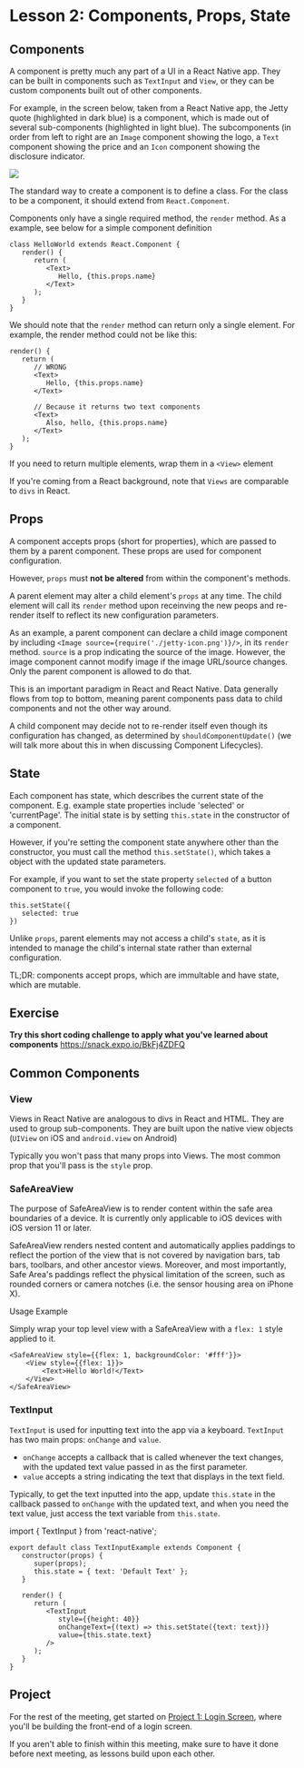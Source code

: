 # Lesson 2: Components, Props, State

## Components

A component is pretty much any part of a UI in a React Native app. They can be built in components such as `TextInput` and `View`, or they can be custom components built out of other components.

For example, in the screen below, taken from a React Native app, the Jetty quote (highlighted in dark blue) is a component, which is made out of several sub-components (highlighted in light blue). The subcomponents (in order from left to right are an `Image` component showing the logo, a `Text` component showing the price and an `Icon` component showing the disclosure indicator.

![](https://storage.googleapis.com/slite-api-files-production/files/d2f102fe-9a12-47d6-b502-5ec5f612b9f3/image.png)

The standard way to create a component is to define a class. For the class to be a component, it should extend from `React.Component`.

Components only have a single required method, the `render` method. As a example, see below for a simple component definition

```
class HelloWorld extends React.Component {
   render() {
      return (
         <Text>
            Hello, {this.props.name}
         </Text>
      );
   }
}
```
We should note that the `render` method can return only a single element. For example, the render method could not be like this:
```
render() {
   return (
      // WRONG
      <Text>
         Hello, {this.props.name}
      </Text>

      // Because it returns two text components
      <Text>
         Also, hello, {this.props.name}
      </Text>
   );
}
```
If you need to return multiple elements, wrap them in a `<View>` element

If you're coming from a React background, note that `Views` are comparable to `divs` in React.

## Props

A component accepts props (short for properties), which are passed to them by a parent component. These props are used for component configuration.

However, `props` must **not be altered** from within the component's methods.

A parent element may alter a child element's `props` at any time. The child element will call its `render` method upon receinving the new peops and re-render itself to reflect its new configuration parameters. 

As an example, a parent component can declare a child image component by including  `<Image source={require('./jetty-icon.png')}/>`, in its `render` method. `source` is a prop  indicating the source of the image. However, the image component cannot modify image if the image URL/source changes. Only the parent component is allowed to do that.

This is an important paradigm in React and React Native. Data generally flows from top to bottom, meaning parent components pass data to child components and not the other way around.

A child component may decide not to re-render itself even though its configuration has changed, as determined by `shouldComponentUpdate()` (we will talk more about this in when discussing Component Lifecycles).

## State

Each component has state, which describes the current state of the component. E.g. example state properties include 'selected' or 'currentPage'. The initial state is by setting `this.state` in the constructor of a component.

However, if you're setting the component state anywhere other than the constructor, you must call the method `this.setState()`, which takes a object with the updated state parameters.

For example, if you want to set the state property `selected` of a button component to `true`, you would invoke the following code:
```
this.setState({
   selected: true
})
```
Unlike `props`, parent elements may not access a child's `state`, as it is intended to manage the child's internal state rather than external configuration.

TL;DR: components accept props, which are immultable and have state, which are mutable.

## Exercise
**Try this short coding challenge to apply what you've learned about components** https://snack.expo.io/BkFj4ZDFQ

## Common Components

### View
Views in React Native are analogous to divs in React and HTML. They are used to group sub-components. They are built upon the native view objects (`UIView` on iOS and `android.view` on Android)

Typically you won't pass that many props into Views. The most common prop that you'll pass is the `style` prop. 

### SafeAreaView
The purpose of SafeAreaView is to render content within the safe area boundaries of a device. It is currently only applicable to iOS devices with iOS version 11 or later.

SafeAreaView renders nested content and automatically applies paddings to reflect the portion of the view that is not covered by navigation bars, tab bars, toolbars, and other ancestor views. Moreover, and most importantly, Safe Area's paddings reflect the physical limitation of the screen, such as rounded corners or camera notches (i.e. the sensor housing area on iPhone X).

Usage Example

Simply wrap your top level view with a SafeAreaView with a `flex: 1` style applied to it. 
```
<SafeAreaView style={{flex: 1, backgroundColor: '#fff'}}>
    <View style={{flex: 1}}>
        <Text>Hello World!</Text>
    </View>
</SafeAreaView>
```

### TextInput
`TextInput` is used for inputting text into the app via a keyboard. `TextInput` has two main props: `onChange` and `value`. 
-    `onChange` accepts a callback that is called whenever the text changes, with the updated text value passed in as the first parameter.
-   `value` accepts a string indicating the text that displays in the text field.

Typically, to get the text inputted into the app, update `this.state` in the callback passed to `onChange` with the updated text, and when you need the text value, just access the text variable from `this.state`.

import { TextInput } from 'react-native';
```
export default class TextInputExample extends Component {
   constructor(props) {
      super(props);
      this.state = { text: 'Default Text' };
   }

   render() {
      return (
         <TextInput
            style={{height: 40}}
            onChangeText={(text) => this.setState({text: text})}
            value={this.state.text}
         />
      );
   }
}
```

## Project
For the rest of the meeting, get started on [Project 1: Login Screen](https://github.com/applabsc/React-Native-Curriculum/blob/master/Project%201:%20Login%20Screen.md), where you'll be building the front-end of a login screen.

If you aren't able to finish within this meeting, make sure to have it done before next meeting, as lessons build upon each other.
